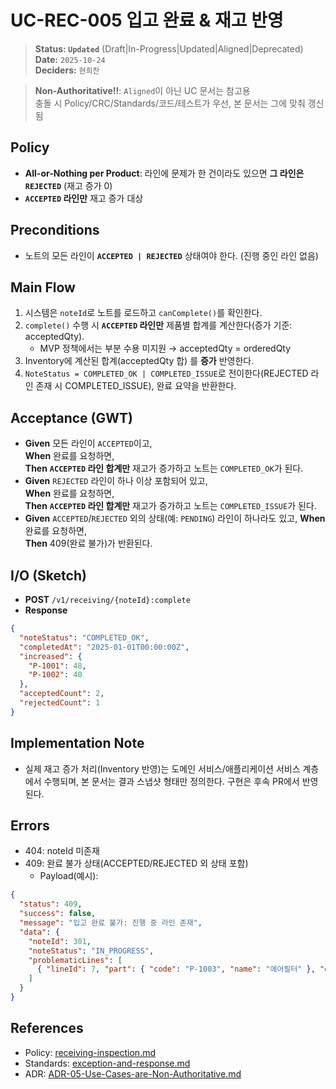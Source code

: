 # UC-REC-005 입고 완료 & 재고 반영

> **Status: `Updated`**   (Draft|In-Progress|Updated|Aligned|Deprecated)  
> **Date:** `2025-10-24`  
> **Deciders:** `현희찬`

> **Non-Authoritative!!**: `Aligned`이 아닌 UC 문서는 참고용  
> 충돌 시 Policy/CRC/Standards/코드/테스트가 우선, 본 문서는 그에 맞춰 갱신됨

## Policy

- **All-or-Nothing per Product**: 라인에 문제가 한 건이라도 있으면 **그 라인은 `REJECTED`** (재고 증가 0)
- **`ACCEPTED` 라인만** 재고 증가 대상

## Preconditions

- 노트의 모든 라인이 **`ACCEPTED | REJECTED`** 상태여야 한다. (진행 중인 라인 없음)

## Main Flow

1) 시스템은 `noteId`로 노트를 로드하고 `canComplete()`를 확인한다.
2) `complete()` 수행 시 **`ACCEPTED` 라인만** 제품별 합계를 계산한다(증가 기준: acceptedQty).
   - MVP 정책에서는 부분 수용 미지원 → acceptedQty = orderedQty
3) Inventory에 계산된 합계(acceptedQty 합) 를 **증가** 반영한다.
4) `NoteStatus = COMPLETED_OK | COMPLETED_ISSUE`로 전이한다(REJECTED 라인 존재 시 COMPLETED_ISSUE), 완료 요약을 반환한다.

## Acceptance (GWT)

- **Given** 모든 라인이 `ACCEPTED`이고,  
  **When** 완료를 요청하면,  
  **Then** **`ACCEPTED` 라인 합계만** 재고가 증가하고 노트는 `COMPLETED_OK`가 된다.
- **Given** `REJECTED` 라인이 하나 이상 포함되어 있고,  
  **When** 완료를 요청하면,  
  **Then** **`ACCEPTED` 라인 합계만** 재고가 증가하고 노트는 `COMPLETED_ISSUE`가 된다.
- **Given** `ACCEPTED`/`REJECTED` 외의 상태(예: `PENDING`) 라인이 하나라도 있고,
  **When** 완료를 요청하면,  
  **Then** 409(완료 불가)가 반환된다.

## I/O (Sketch)

- **POST** `/v1/receiving/{noteId}:complete`
- **Response**

```json
{
  "noteStatus": "COMPLETED_OK",
  "completedAt": "2025-01-01T00:00:00Z",
  "increased": {
    "P-1001": 48,
    "P-1002": 40
  },
  "acceptedCount": 2,
  "rejectedCount": 1
}
```

## Implementation Note
- 실제 재고 증가 처리(Inventory 반영)는 도메인 서비스/애플리케이션 서비스 계층에서 수행되며, 본 문서는 결과 스냅샷 형태만 정의한다. 구현은 후속 PR에서 반영된다.

## Errors

- 404: noteId 미존재
- 409: 완료 불가 상태(ACCEPTED/REJECTED 외 상태 포함)
  - Payload(예시):
```json
{
  "status": 409,
  "success": false,
  "message": "입고 완료 불가: 진행 중 라인 존재",
  "data": {
    "noteId": 301,
    "noteStatus": "IN_PROGRESS",
    "problematicLines": [
      { "lineId": 7, "part": { "code": "P-1003", "name": "에어필터" }, "orderedQty": 50, "inspectedQty": 48, "status": "PENDING", "reason": "미검수 라인 존재" }
    ]
  }
}
```


## References
- Policy: [receiving-inspection.md](../../policy/receiving-inspection.md)
- Standards: [exception-and-response.md](../../standards/exception-and-response.md)
- ADR: [ADR-05-Use-Cases-are-Non-Authoritative.md](../../adr/ADR-05-Use-Cases-are-Non-Authoritative.md)
